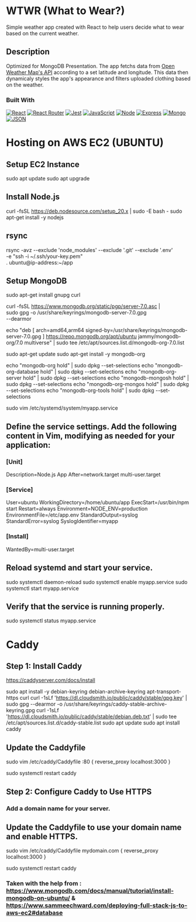 # WTWR (What to Wear?)

Simple weather app created with React to help users decide what to wear based on the current weather.


## Description

Optimized for MongoDB Presentation. The app fetchs data from [Open Weather Map's API](https://openweathermap.org/api) according to a set latitude and longitude. This data then dynamicaly styles the app's appearance and filters uploaded clothing based on the weather.

### Built With

[![React][react]][react-url]
[![React Router][react-r]][react-r-url]
[![Jest][jest]][jest-url]
[![JavaScript][js]][js-url]
[![Node][nodejs]][nodejs-url]
[![Express][express]][express-url]
[![Mongo][MongoDB]][Mongo-url]
[![JSON][JSONwt]][JSONwt-url]


[react]: https://img.shields.io/badge/react-000000?style=for-the-badge&logo=react&logoColor=#61dbfb
[react-url]: https://reactjs.org/
[react-r]: https://img.shields.io/badge/reactrouter-000000?style=for-the-badge&logo=reactrouter&logoColor=#CA4245
[react-r-url]: https://reactrouter.com/en/main
[jest]: https://img.shields.io/badge/jest-C21325?style=for-the-badge&logo=jest
[jest-url]: https://jestjs.io/
[MongoDB]: https://img.shields.io/badge/mongodb-47A248?style=for-the-badge&logo=mongodb&logoColor=white
[Mongo-url]: https://www.mongodb.com/
[express]: https://img.shields.io/badge/express-000000?style=for-the-badge&logo=express&logoColor=white
[express-url]: https://expressjs.com/
[nodejs]: https://img.shields.io/badge/node.js-339933?style=for-the-badge&logo=node.js&logoColor=black
[nodejs-url]: https://nodejs.org/en/
[js]: https://img.shields.io/badge/javascript-000000?style=for-the-badge&logo=javascript&logoColor=#F7DF1E
[js-url]: https://www.javascript.com/
[JSONwt]: https://img.shields.io/badge/jsonwebtokens-000000?style=for-the-badge&logo=jsonwebtokens&logoColor=#F7DF1E
[JSONwt-url]: https://www.npmjs.com/package/jsonwebtoken


# Hosting on AWS EC2 (UBUNTU)

## Setup EC2 Instance
sudo apt update
sudo apt upgrade

## Install Node.js
curl -fsSL https://deb.nodesource.com/setup_20.x | sudo -E bash -
sudo apt-get install -y nodejs

## rsync
rsync -avz --exclude 'node_modules' --exclude '.git' --exclude '.env' \
-e "ssh -i ~/.ssh/your-key.pem" \
. ubuntu@ip-address:~/app

## Setup MongoDB
sudo apt-get install gnupg curl

curl -fsSL https://www.mongodb.org/static/pgp/server-7.0.asc | \
   sudo gpg -o /usr/share/keyrings/mongodb-server-7.0.gpg \
   --dearmor

echo "deb [ arch=amd64,arm64 signed-by=/usr/share/keyrings/mongodb-server-7.0.gpg ] https://repo.mongodb.org/apt/ubuntu jammy/mongodb-org/7.0 multiverse" | sudo tee /etc/apt/sources.list.d/mongodb-org-7.0.list

sudo apt-get update
sudo apt-get install -y mongodb-org

echo "mongodb-org hold" | sudo dpkg --set-selections
echo "mongodb-org-database hold" | sudo dpkg --set-selections
echo "mongodb-org-server hold" | sudo dpkg --set-selections
echo "mongodb-mongosh hold" | sudo dpkg --set-selections
echo "mongodb-org-mongos hold" | sudo dpkg --set-selections
echo "mongodb-org-tools hold" | sudo dpkg --set-selections

sudo vim /etc/systemd/system/myapp.service

## Define the service settings. Add the following content in Vim, modifying as needed for your application:
### [Unit]
Description=Node.js App
After=network.target multi-user.target

### [Service]
User=ubuntu
WorkingDirectory=/home/ubuntu/app
ExecStart=/usr/bin/npm start
Restart=always
Environment=NODE_ENV=production
EnvironmentFile=/etc/app.env
StandardOutput=syslog
StandardError=syslog
SyslogIdentifier=myapp

### [Install]
WantedBy=multi-user.target

## Reload systemd and start your service.
sudo systemctl daemon-reload
sudo systemctl enable myapp.service
sudo systemctl start myapp.service

## Verify that the service is running properly.
sudo systemctl status myapp.service

# Caddy
## Step 1: Install Caddy
https://caddyserver.com/docs/install

sudo apt install -y debian-keyring debian-archive-keyring apt-transport-https curl
curl -1sLf 'https://dl.cloudsmith.io/public/caddy/stable/gpg.key' | sudo gpg --dearmor -o /usr/share/keyrings/caddy-stable-archive-keyring.gpg
curl -1sLf 'https://dl.cloudsmith.io/public/caddy/stable/debian.deb.txt' | sudo tee /etc/apt/sources.list.d/caddy-stable.list
sudo apt update
sudo apt install caddy

## Update the Caddyfile
sudo vim /etc/caddy/Caddyfile
 :80 {
     reverse_proxy localhost:3000
 }

sudo systemctl restart caddy

## Step 2: Configure Caddy to Use HTTPS
### Add a domain name for your server.

## Update the Caddyfile to use your domain name and enable HTTPS.
sudo vim /etc/caddy/Caddyfile
 mydomain.com {
     reverse_proxy localhost:3000
 }

sudo systemctl restart caddy


###  Taken with the help from : https://www.mongodb.com/docs/manual/tutorial/install-mongodb-on-ubuntu/ & https://www.sammeechward.com/deploying-full-stack-js-to-aws-ec2#database


